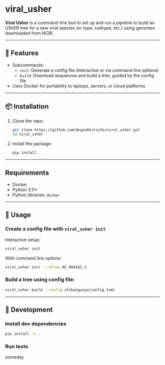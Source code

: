 # viral_usher

**Viral Usher** is a command-line tool to set up and run a pipeline to build an UShER tree for a new viral species (or type, subtype, etc.) using genomes downloaded from NCBI.

---

## 🔧 Features

- Subcommands:
  - `init`: Generate a config file (interactive or via command line options)
  - `build`: Download sequences and build a tree, guided by the config file
- Uses Docker for portability to laptops, servers, or cloud platforms

---

## 📦 Installation

1. Clone the repo:
   ```bash
   git clone https://github.com/AngieHinrichs/viral_usher.git
   cd viral_usher
   ```
2. Install the package:
    ```bash
    pip install .
    ```

---

## Requirements
- Docker
- Python 3.11+
- Python libraries: `docker`

---

## 🚀 Usage

### Create a config file with `viral_usher init`
Interactive setup:

```bash
viral_usher init
```
With command line options:

```bash
viral_usher init --refseq NC_004162.2
```

### Build a tree using config file:
```bash
viral_usher build --config chikungunya/config.toml
```

---

## 🧪 Development

### Install dev dependencies

```bash
pip install -e .
```

### Run tests
someday

